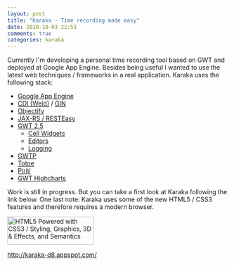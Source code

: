```yaml
---
layout: post
title: "Karaka - Time recording made easy"
date: 2010-10-03 22:53
comments: true
categories: karaka 
---
```

Currently I'm developing a personal time recording tool based on GWT and deployed at Google App Engine. Besides being 
useful I wanted to use the latest web techniques / frameworks in a real application. Karaka uses the following stack:

* [Google App Engine](http://code.google.com/appengine/)
* [CDI (Weld)](http://seamframework.org/Weld) / [GIN](http://code.google.com/p/google-gin/)
* [Objectify](http://code.google.com/p/objectify-appengine/)
* [JAX-RS / RESTEasy](http://www.jboss.org/resteasy)
* [GWT 2.5](http://code.google.com/webtoolkit/) 
  * [Cell Widgets](http://code.google.com/webtoolkit/doc/latest/DevGuideUiCellWidgets.html)
  * [Editors](http://code.google.com/intl/de-DE/webtoolkit/doc/latest/DevGuideUiEditors.html)
  * [Logging](http://code.google.com/webtoolkit/doc/latest/DevGuideLogging.html)
* [GWTP](http://code.google.com/p/gwt-platform/)
* [Totoe](http://hpehl.github.com/totoe/)
* [Piriti](http://hpehl.github.com/piriti/)
* [GWT Highcharts](http://www.moxiegroup.com/moxieapps/gwt-highcharts/)

Work is still in progress. But you can take a first look at Karaka following the link below.
One last note: Karaka uses some of the new HTML5 / CSS3 features and therefore requires a modern browser. 

<a href="http://www.w3.org/html/logo/"><img src="http://www.w3.org/html/logo/badge/html5-badge-h-css3-graphics-semantics.png" width="197" height="64" title="HTML5 Powered with CSS3 / Styling, Graphics, 3D & Effects, and Semantics"/></a>

<http://karaka-d8.appspot.com/>
